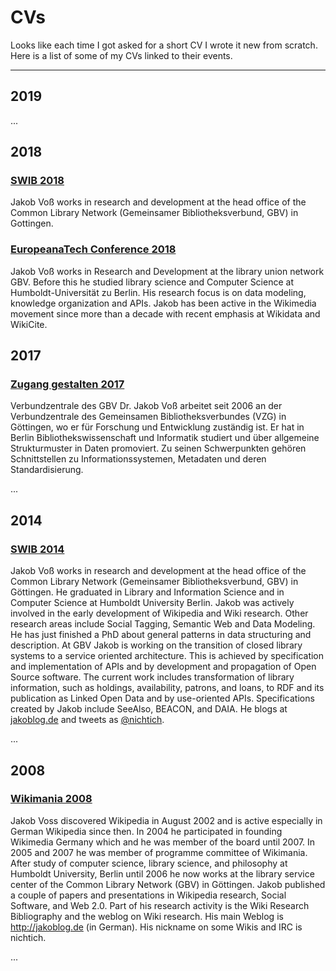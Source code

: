 # CVs

Looks like each time I got asked for a short CV I wrote it new from scratch. Here is a list of some of my CVs linked to their events.

---

## 2019

...

## 2018

### [SWIB 2018](http://swib.org/swib18/speakers.html)

Jakob Voß works in research and development at the head office of the Common Library Network (Gemeinsamer Bibliotheksverbund, GBV) in Gottingen.

### [EuropeanaTech Conference 2018](https://pro.europeana.eu/person/jakob-voss)

Jakob Voß works in Research and Development at the library union network GBV. Before this he studied library science and Computer Science at Humboldt-Universität zu Berlin. His research focus is on data modeling, knowledge organization and APIs. Jakob has been active in the Wikimedia movement since more than a decade with recent emphasis at Wikidata and WikiCite.


## 2017

### [Zugang gestalten 2017](https://zugang-gestalten.org/biografie-dr-jakob-voss/)

Verbundzentrale des GBV Dr. Jakob Voß arbeitet seit 2006 an der Verbundzentrale des Gemeinsamen Bibliotheksverbundes (VZG) in Göttingen, wo er für Forschung und Entwicklung zuständig ist. Er hat in Berlin Bibliothekswissenschaft und Informatik studiert und über allgemeine Strukturmuster in Daten promoviert. Zu seinen Schwerpunkten gehören Schnittstellen zu Informationssystemen, Metadaten und deren Standardisierung.

...

## 2014

### [SWIB 2014](http://swib.org/swib14/speakers.php)

Jakob Voß works in research and development at the head office of the Common Library Network (Gemeinsamer Bibliotheksverbund, GBV) in Göttingen. He graduated in Library and Information Science and in Computer Science at Humboldt University Berlin. Jakob was actively involved in the early development of Wikipedia and Wiki research. Other research areas include Social Tagging, Semantic Web and Data Modeling. He has just finished a PhD about general patterns in data structuring and description. At GBV Jakob is working on the transition of closed library systems to a service oriented architecture. This is achieved by specification and implementation of APIs and by development and propagation of Open Source software. The current work includes transformation of library information, such as holdings, availability, patrons, and loans, to RDF and its publication as Linked Open Data and by use-oriented APIs. Specifications created by Jakob include SeeAlso, BEACON, and DAIA. He blogs at [jakoblog.de](https://jakoblog.de) and tweets as [@nichtich](http://twitter.com/nichtich).

...

## 2008

### [Wikimania 2008](http://webcast.bibalex.org/Webcast/Speaker/Details.aspx?ID=163)

Jakob Voss discovered Wikipedia in August 2002 and is active especially in German Wikipedia since then. In 2004 he participated in founding Wikimedia Germany which and he was member of the board until 2007. In 2005 and 2007 he was member of programme committee of Wikimania. After study of computer science, library science, and philosophy at Humboldt University, Berlin until 2006 he now works at the library service center of the Common Library Network (GBV) in Göttingen. Jakob published a couple of papers and presentations in Wikipedia research, Social Software, and Web 2.0. Part of his research activity is the Wiki Research Bibliography and the weblog on Wiki research. His main Weblog is http://jakoblog.de (in German). His nickname on some Wikis and IRC is nichtich.

...
